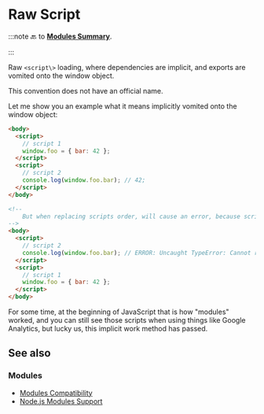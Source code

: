 # Raw Script

:::note
🔙 to **[Modules Summary](./summary.md)**.

:::

Raw `<script\>` loading, where dependencies are implicit, and exports are vomited onto the window object.

This convention does not have an official name.

Let me show you an example what it means implicitly vomited onto the window object:

```html
<body>
  <script>
    // script 1
    window.foo = { bar: 42 };
  </script>
  <script>
    // script 2
    console.log(window.foo.bar); // 42;
  </script>
</body>

<!-- 
    But when replacing scripts order, will cause an error, because script 2 depends on script 1 to execute.
-->
<body>
  <script>
    // script 2
    console.log(window.foo.bar); // ERROR: Uncaught TypeError: Cannot read properties of undefined (reading 'bar')
  </script>
  <script>
    // script 1
    window.foo = { bar: 42 };
  </script>
</body>
```

For some time, at the beginning of JavaScript that is how "modules" worked, and you can still see those scripts when using things like Google Analytics,
but lucky us, this implicit work method has passed.

## See also

### Modules

- [Modules Compatibility](./modules-compatibility.md)
- [Node.js Modules Support](./nodejs-modules-support.md)
